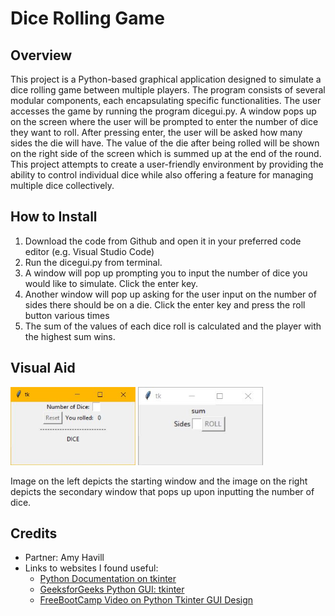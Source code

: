 # Dice Rolling Game

## Overview
This project is a Python-based graphical application designed to simulate a dice rolling game between multiple players. The program consists of several modular components, each encapsulating specific functionalities. The user accesses the game by running the program dicegui.py. A window pops up on the screen where the user will be prompted to enter the number of dice they want to roll. After pressing enter, the user will be asked how many sides the die will have. The value of the die after being rolled will be shown on the right side of the screen which is summed up at the end of the round. This project attempts to create a user-friendly environment by providing the ability to control individual dice while also offering a feature for managing multiple dice collectively.

## How to Install
1. Download the code from Github and open it in your preferred code editor (e.g. Visual Studio Code)
2. Run the dicegui.py from terminal.
3. A window will pop up prompting you to input the number of dice you would like to simulate. Click the enter key.
4. Another window will pop up asking for the user input on the number of sides there should be on a die. Click the enter key and press the roll button various times
5. The sum of the values of each dice roll is calculated and the player with the highest sum wins.

## Visual Aid
<p float="left">
 <img src="images/startingWindow.jpg" width = "200" height="125" />
  <img src="images/secondarywindow.jpg" width="200" height="125" />
</p>
Image on the left depicts the starting window and the image on the right depicts the secondary window that pops up upon inputting the number of dice.

## Credits
- Partner: Amy Havill
- Links to websites I found useful:
  - [Python Documentation on tkinter](https://docs.python.org/3/library/tkinter.html)
  - [GeeksforGeeks Python GUI: tkinter](https://www.geeksforgeeks.org/python-gui-tkinter/)
  - [FreeBootCamp Video on Python Tkinter GUI Design](https://www.youtube.com/watch?v=0tM-l_ZsxjU)

